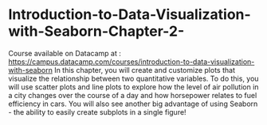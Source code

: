 # Introduction-to-Data-Visualization-with-Seaborn-Chapter-2-
Course available on Datacamp at : https://campus.datacamp.com/courses/introduction-to-data-visualization-with-seaborn
In this chapter, you will create and customize plots that visualize the relationship between two quantitative variables. To do this, you will use scatter plots and line plots to explore how the level of air pollution in a city changes over the course of a day and how horsepower relates to fuel efficiency in cars. You will also see another big advantage of using Seaborn - the ability to easily create subplots in a single figure!
